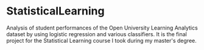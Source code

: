 # StatisticalLearning
Analysis of student performances of the Open University Learning Analytics dataset by using logistic regression and various classifiers. It is the final project for the Statistical Learning course I took during my master's degree.
